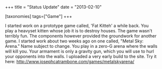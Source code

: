 +++
title = "Status Update"
date = "2013-02-10"

[taxonomies]
tags=["Game"]
+++

I started work on a prototype game called, 'Fat Kitteh' a while back. You play a heavyset kitten whose job it is to destroy houses. The game wasn't terribly fun. The components however provided the groundwork for another game. I started work about two weeks ago on one called, "Metal Sky: Arena." Name subject to change. You play in a zero-G arena where the walls will kill you. Your armament is only a gravity gun, which you will use to hurl your opponents into the walls. I uploaded a very early build to the site. Try it here: http://www.josephcatrambone.com/games/metalskyarena/
